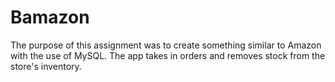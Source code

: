 # Bamazon

The purpose of this assignment was to create something similar to Amazon with the use of MySQL.  The app takes in orders and removes stock from the store's inventory.
